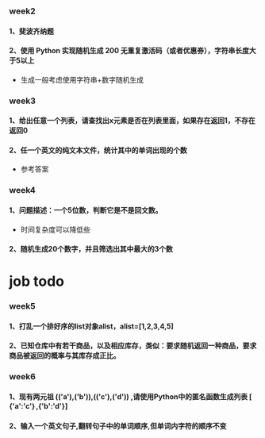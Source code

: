 ### week2

#### 1、斐波齐纳题

#### 2、使用 Python 实现随机生成 200 无重复激活码（或者优惠券），字符串长度大于5以上

- 生成一般考虑使用字符串+数字随机生成

### week3

#### 1、给出任意一个列表，请查找出x元素是否在列表里面，如果存在返回1，不存在返回0

#### 2、任一个英文的纯文本文件，统计其中的单词出现的个数

- 参考答案

### week4

#### 1、问题描述：一个5位数，判断它是不是回文数。

- 时间复杂度可以降低些

#### 2、随机生成20个数字，并且筛选出其中最大的3个数

# job todo

### week5

#### 1、打乱一个排好序的list对象alist，alist=[1,2,3,4,5]

#### 2、已知仓库中有若干商品，以及相应库存，类似：要求随机返回一种商品，要求商品被返回的概率与其库存成正比。


### week6

#### 1、现有两元祖 (('a'),('b')),(('c'),('d')) ,请使用Python中的匿名函数生成列表 [ {'a':'c'｝,{'b':'d'}]

#### 2、输入一个英文句子,翻转句子中的单词顺序,但单词内字符的顺序不变